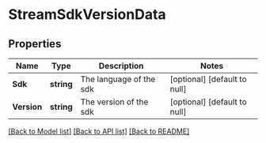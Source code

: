 # StreamSdkVersionData

## Properties
Name | Type | Description | Notes
------------ | ------------- | ------------- | -------------
**Sdk** | **string** | The language of the sdk | [optional] [default to null]
**Version** | **string** | The version of the sdk | [optional] [default to null]

[[Back to Model list]](../README.md#documentation-for-models) [[Back to API list]](../README.md#documentation-for-api-endpoints) [[Back to README]](../README.md)


